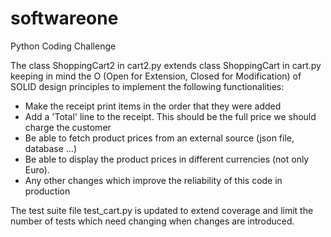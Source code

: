 # softwareone
Python Coding Challenge

The class ShoppingCart2 in cart2.py extends class ShoppingCart in cart.py keeping in mind the O (Open for Extension, Closed for Modification) of SOLID design principles to implement the following functionalities:

- Make the receipt print items in the order that they were added
- Add a 'Total' line to the receipt. This should be the full price we should charge the customer
- Be able to fetch product prices from an external source (json file, database ...)
- Be able to display the product prices in different currencies (not only Euro).
- Any other changes which improve the reliability of this code in production

The test suite file test_cart.py is updated to extend coverage and limit the number of tests which need changing when changes are introduced.
